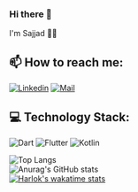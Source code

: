 ### Hi there 👋
I'm Sajjad 👨‍💻<!---, a developer 👨🏻‍💻 from Tehran . I'm a developer who work in both mobile & backend tech stack.-->

## 📫 How to reach me:
[![Linkedin](https://img.shields.io/badge/-LinkedIn-black?style=for-the-badge&logo=Linkedin)](https://www.linkedin.com/in/sadjad-talakoob-stala74/)
[![Mail](https://img.shields.io/badge/-Say%20Hi!-black?style=for-the-badge&logo=gmail)](mailto:sadjadtalakoob74@gmail.com)

## 💻 Technology Stack:
![Dart](https://img.shields.io/badge/dart-%230175C2.svg?style=for-the-badge&logo=dart&logoColor=white) ![Flutter](https://img.shields.io/badge/Flutter-%2302569B.svg?style=for-the-badge&logo=Flutter&logoColor=white) 	![Kotlin](https://img.shields.io/badge/Kotlin-B41FEA?style=for-the-badge&logo=Kotlin&logoColor=white)

<!--- **sadjadtalakoob74/sadjadtalakoob74** is a ✨ _special_ ✨ repository because its `README.md` (this file) appears on your GitHub profile.

Here are some ideas to get you started:-->
![Top Langs](https://github-readme-stats.vercel.app/api/top-langs/?username=sadjadtalakoob74&theme=merko&layout=compact)
<br>
![Anurag's GitHub stats](https://github-readme-stats.vercel.app/api?username=sadjadtalakoob74&show_icons=true&theme=merko)
<br>
[![Harlok's wakatime stats](https://github-readme-stats.vercel.app/api/wakatime?username=sadjadtalakoob74&theme=merko)](https://github.com/anuraghazra/github-readme-stats)

<!--**Here we go**

- 👨🏻‍💻 I’m currently working on Flutter team
- 🎯 I’m recently start Flutte Testing 
- 🌱 In future i will add some Kotlin projects to my repos

- 🤔 I’m looking for help with ...
- 👯 I’m looking to collaborate on ...
- 💬 Ask me about ...
- 😄 Pronouns: ...
- ⚡ Fun fact: ...-->



